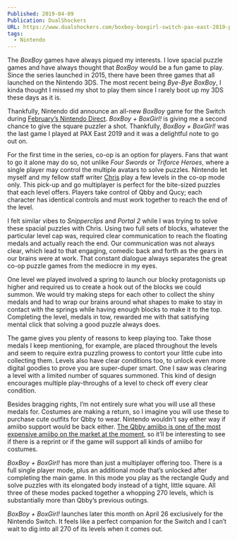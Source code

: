 ```yaml
---
Published: 2019-04-09
Publication: DualShockers
URL: https://www.dualshockers.com/boxboy-boxgirl-switch-pax-east-2019-preview/
tags:
  - Nintendo
---
```

The _BoxBoy_ games have always piqued my interests. I love spacial puzzle games and have always thought that _BoxBoy_ would be a fun game to play. Since the series launched in 2015, there have been three games that all launched on the Nintendo 3DS. The most recent being _Bye-Bye BoxBoy_, I kinda thought I missed my shot to play them since I rarely boot up my 3DS these days as it is.

Thankfully, Nintendo did announce an all-new _BoxBoy_ game for the Switch during [February’s Nintendo Direct](https://www.dualshockers.com/boxboy-boxgirl-april-switch-nintendo-direct/). _BoxBoy + BoxGirl!_ is giving me a second chance to give the square puzzler a shot. Thankfully, _BoxBoy + BoxGirl!_ was the last game I played at PAX East 2019 and it was a delightful note to go out on. 

For the first time in the series, co-op is an option for players. Fans that want to go it alone may do so, not unlike _Four Swords_ or _Triforce Heroes_, where a single player may control the multiple avatars to solve puzzles. Nintendo let myself and my fellow staff writer [Chris](https://www.dualshockers.com/author/chris-compendio/) play a few levels in the co-op mode only. This pick-up and go multiplayer is perfect for the bite-sized puzzles that each level offers. Players take control of Qbby and Qucy; each character has identical controls and must work together to reach the end of the level.

I felt similar vibes to _Snipperclips_ and _Portal 2_ while I was trying to solve these spacial puzzles with Chris. Using two full sets of blocks, whatever the particular level cap was, required clear communication to reach the floating medals and actually reach the end. Our communication was not always clear, which lead to that engaging, comedic back and forth as the gears in our brains were at work. That constant dialogue always separates the great co-op puzzle games from the mediocre in my eyes.

One level we played involved a spring to launch our blocky protagonists up higher and required us to create a hook out of the blocks we could summon. We would try making steps for each other to collect the shiny medals and had to wrap our brains around what shapes to make to stay in contact with the springs while having enough blocks to make it to the top. Completing the level, medals in tow, rewarded me with that satisfying mental click that solving a good puzzle always does. 

The game gives you plenty of reasons to keep playing too. Take those medals I keep mentioning, for example, are placed throughout the levels and seem to require extra puzzling prowess to contort your little cube into collecting them. Levels also have clear conditions too, to unlock even more digital goodies to prove you are super-duper smart. One I saw was clearing a level with a limited number of squares summoned. This kind of design encourages multiple play-throughs of a level to check off every clear condition.

Besides bragging rights, I’m not entirely sure what you will use all these medals for. Costumes are making a return, so I imagine you will use these to purchase cute outfits for Qbby to wear. Nintendo wouldn't say either way if amiibo support would be back either. [The Qbby amiibo is one of the most expensive amiibo on the market at the moment](https://www.ebay.com/sch/i.html?_from=R40&_trksid=p2380057.m570.l1313.TR3.TRC2.A0.H0.Xqbby+amiibo.TRS0&_nkw=qbby+amiibo&_sacat=0), so it’ll be interesting to see if there is a reprint or if the game will support all kinds of amiibo for costumes.

_BoxBoy + BoxGirl!_ has more than just a multiplayer offering too. There is a full single player mode, plus an additional mode that’s unlocked after completing the main game. In this mode you play as the rectangle Qudy and solve puzzles with its elongated body instead of a tight, little square. All three of these modes packed together a whopping 270 levels, which is substantially more than Qbby’s previous outings.

_BoxBoy + BoxGirl!_ launches later this month on April 26 exclusively for the Nintendo Switch. It feels like a perfect companion for the Switch and I can’t wait to dig into all 270 of its levels when it comes out.